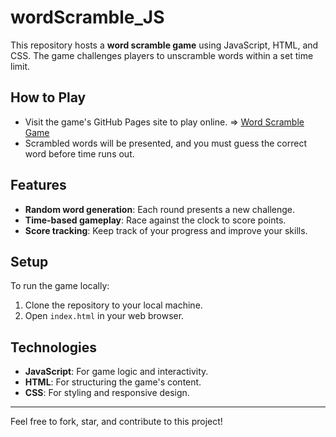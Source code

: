 # wordScramble_JS

This repository hosts a **word scramble game** using JavaScript, HTML, and CSS. The game challenges players to unscramble words within a set time limit.

## How to Play

- Visit the game's GitHub Pages site to play online. => [Word Scramble Game](https://omarmosharawi.github.io/wordScramble_JS/)
- Scrambled words will be presented, and you must guess the correct word before time runs out.

## Features

- **Random word generation**: Each round presents a new challenge.
- **Time-based gameplay**: Race against the clock to score points.
- **Score tracking**: Keep track of your progress and improve your skills.

## Setup

To run the game locally:

1. Clone the repository to your local machine.
2. Open `index.html` in your web browser.

## Technologies

- **JavaScript**: For game logic and interactivity.
- **HTML**: For structuring the game's content.
- **CSS**: For styling and responsive design.

---
Feel free to fork, star, and contribute to this project!
